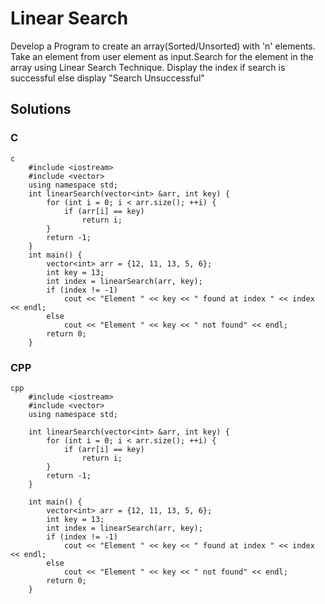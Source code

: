 # Linear Search
Develop a Program to create an array(Sorted/Unsorted) with 'n' elements. Take an element from user element as input.Search for the element in the array using Linear Search Technique. Display the index if search is successful else display "Search Unsuccessful"

## Solutions
### C
```
c
    #include <iostream>
    #include <vector>
    using namespace std;
    int linearSearch(vector<int> &arr, int key) {
        for (int i = 0; i < arr.size(); ++i) {
            if (arr[i] == key)
                return i;
        }
        return -1;
    }
    int main() {
        vector<int> arr = {12, 11, 13, 5, 6};
        int key = 13;
        int index = linearSearch(arr, key);
        if (index != -1)
            cout << "Element " << key << " found at index " << index << endl;
        else
            cout << "Element " << key << " not found" << endl;
        return 0;
    }
```

### CPP
```
cpp
    #include <iostream>
    #include <vector>
    using namespace std;
    
    int linearSearch(vector<int> &arr, int key) {
        for (int i = 0; i < arr.size(); ++i) {
            if (arr[i] == key)
                return i;
        }
        return -1;
    }
    
    int main() {
        vector<int> arr = {12, 11, 13, 5, 6};
        int key = 13;
        int index = linearSearch(arr, key);
        if (index != -1)
            cout << "Element " << key << " found at index " << index << endl;
        else
            cout << "Element " << key << " not found" << endl;
        return 0;
    }  
```